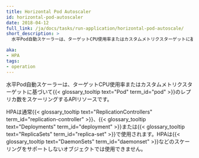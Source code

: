 ```yaml
---
title: Horizontal Pod Autoscaler
id: horizontal-pod-autoscaler
date: 2018-04-12
full_link: /ja/docs/tasks/run-application/horizontal-pod-autoscale/
short_description: >
  水平Pod自動スケーラーは、ターゲットCPU使用率またはカスタムメトリクスターゲットに基づいて、Podのレプリカ数をスケーリングするAPIリソースです。

aka: 
- HPA
tags:
- operation
---
```

水平Pod自動スケーラーは、ターゲットCPU使用率またはカスタムメトリクスターゲットに基づいて{{< glossary_tooltip text="Pod" term_id="pod" >}}のレプリカ数をスケーリングするAPIリソースです。

<!--more--> 
HPAは通常{{< glossary_tooltip text="ReplicationControllers" term_id="replication-controller" >}}、{{< glossary_tooltip text="Deployments" term_id="deployment" >}}または{{< glossary_tooltip text="ReplicaSets" term_id="replica-set" >}}で使用されます。HPAは{{< glossary_tooltip text="DaemonSets" term_id="daemonset" >}}などのスケーリングをサポートしないオブジェクトでは使用できません。
